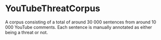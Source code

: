 # YouTubeThreatCorpus
A corpus consisting of a total of around 30 000 sentences from around 10 000 YouTube comments. Each sentence is manually annotated as either being a threat or not. 
